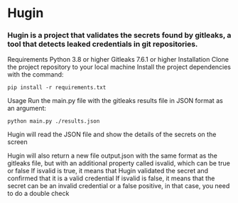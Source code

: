 # Hugin
### Hugin is a project that validates the secrets found by gitleaks, a tool that detects leaked credentials in git repositories.

Requirements
Python 3.8 or higher
Gitleaks 7.6.1 or higher
Installation
Clone the project repository to your local machine
Install the project dependencies with the command:
````
pip install -r requirements.txt
````
Usage
Run the main.py file with the gitleaks results file in JSON format as an argument:

````
python main.py ./results.json
````

Hugin will read the JSON file and show the details of the secrets on the screen

Hugin will also return a new file output.json with the same format as the gitleaks file, but with an additional property called isvalid, which can be true or false
If isvalid is true, it means that Hugin validated the secret and confirmed that it is a valid credential
If isvalid is false, it means that the secret can be an invalid credential or a false positive, in that case, you need to do a double check
